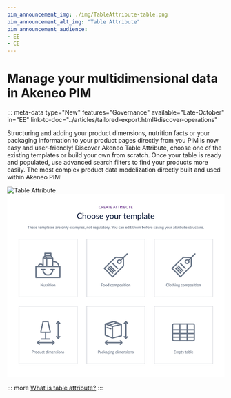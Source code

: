 ```yaml
---
pim_announcement_img: ./img/TableAttribute-table.png
pim_announcement_alt_img: "Table Attribute"
pim_announcement_audience:
- EE
- CE
---
```


# Manage your multidimensional data in Akeneo PIM
::: meta-data type="New" features="Governance" available="Late-October" in="EE" link-to-doc="../articles/tailored-export.html#discover-operations"

Structuring and adding your product dimensions, nutrition facts or your packaging information to your product pages directly from you PIM is now easy and user-friendly! Discover Akeneo Table Attribute, choose one of the existing templates or build your own from scratch. Once your table is ready and populated, use advanced search filters to find your products more easily. The most complex product data modelization directly built and used within Akeneo PIM!

![Table Attribute](../img/TableAttribute-table.png)  
![Table Templates](../img/TableAttributeTemplates.png)


::: more
[What is table attribute?](../articles/tailored-export.html)
:::
